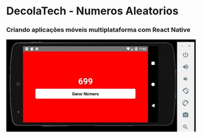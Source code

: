 # DecolaTech - Numeros Aleatorios
### Criando aplicações móveis multiplataforma com React Native
<p align="center">
  <a href="#">
    <img 
         src="https://raw.githubusercontent.com/lucasrmagalhaes/criandoAplicacoesMoveis-ReactNative/main/appNumeroAleatorio/android/app/src/assets/numeroAleatorio.jpg"> 
         
